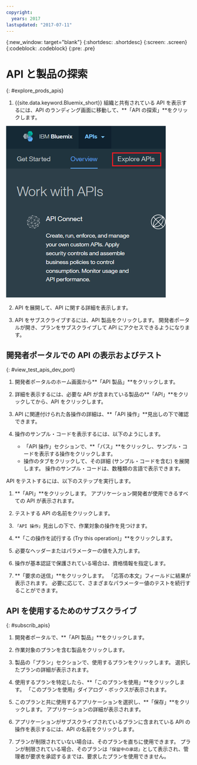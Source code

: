 ```yaml
---
copyright:
  years: 2017
lastupdated: "2017-07-11"
---
```


{:new_window: target="blank"}
{:shortdesc: .shortdesc}
{:screen: .screen}
{:codeblock: .codeblock}
{:pre: .pre}

# API と製品の探索
{: #explore_prods_apis}

1. {{site.data.keyword.Bluemix_short}} 組織と共有されている API を表示するには、API のランディング画面に移動して、**「API の探索」**をクリックします。

<img alt="「API の探索」タブが強調表示されている API のランディング・ページ" src="images/ExploreAPIs_tab.png">

2. API を展開して、API に関する詳細を表示します。

3. API をサブスクライブするには、API 製品をクリックします。
開発者ポータルが開き、プランをサブスクライブして API にアクセスできるようになります。

## 開発者ポータルでの API の表示およびテスト
{: #view_test_apis_dev_port}

1. 開発者ポータルのホーム画面から**「API 製品」**をクリックします。

2. 詳細を表示するには、必要な API が含まれている製品の**「API」**をクリックしてから、API をクリックします。

3. API に関連付けられた各操作の詳細は、**「API 操作」**見出しの下で確認できます。

4. 操作のサンプル・コードを表示するには、以下のようにします。
    - 「API 操作」セクションで、**「パス」**をクリックし、サンプル・コードを表示する操作をクリックします。
    - 操作のタブをクリックして、その詳細 (サンプル・コードを含む) を展開します。 操作のサンプル・コードは、数種類の言語で表示できます。

API をテストするには、以下のステップを実行します。
1. **「API」**をクリックします。
アプリケーション開発者が使用できるすべての API が表示されます。

2. テストする API の名前をクリックします。

3. `「API 操作」`見出しの下で、作業対象の操作を見つけます。

4. **「この操作を試行する (Try this operation)」**をクリックします。

5. 必要なヘッダーまたはパラメーターの値を入力します。

6. 操作が基本認証で保護されている場合は、資格情報を指定します。

7. **「要求の送信」**をクリックします。
「応答の本文」フィールドに結果が表示されます。 必要に応じて、さまざまなパラメーター値のテストを続行することができます。

## API を使用するためのサブスクライブ
{: #subscrib_apis}

1. 開発者ポータルで、**「API 製品」**をクリックします。

2. 作業対象のプランを含む製品をクリックします。

3. 製品の「プラン」セクションで、使用するプランをクリックします。 選択したプランの詳細が表示されます。

4. 使用するプランを特定したら、**「このプランを使用」**をクリックします。
「このプランを使用」ダイアログ・ボックスが表示されます。

5. このプランと共に使用するアプリケーションを選択し、**「保存」**をクリックします。
アプリケーションの詳細が表示されます。

6. アプリケーションがサブスクライブされているプランに含まれている API の操作を表示するには、API の名前をクリックします。

7. プランが制限されていない場合は、そのプランを直ちに使用できます。 プランが制限されている場合、そのプランは`「保留中の承認」`として表示され、管理者が要求を承認するまでは、要求したプランを使用できません。



